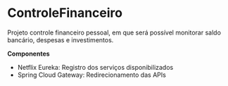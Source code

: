# ControleFinanceiro
Projeto controle financeiro pessoal, em que será possível monitorar saldo bancário, despesas e investimentos.

**Componentes**
- Netflix Eureka: Registro dos serviços disponibilizados
- Spring Cloud Gateway: Redirecionamento das APIs

